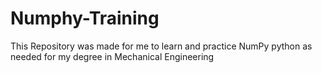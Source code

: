 # Numphy-Training
This Repository was made for me to learn and practice NumPy python as needed for my degree in Mechanical Engineering
